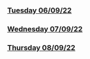 ### [Tuesday 06/09/22](https://github.com/kennethpHN/core-code-from-scratch/tree/main/week7/Tuesday-06-09-22)

### [Wednesday 07/09/22](https://github.com/kennethpHN/core-code-from-scratch/tree/main/week7/Wednesday-07-09-22)

### [Thursday 08/09/22](https://github.com/kennethpHN/core-code-from-scratch/tree/main/week7/Tuesday-08-09-22)
